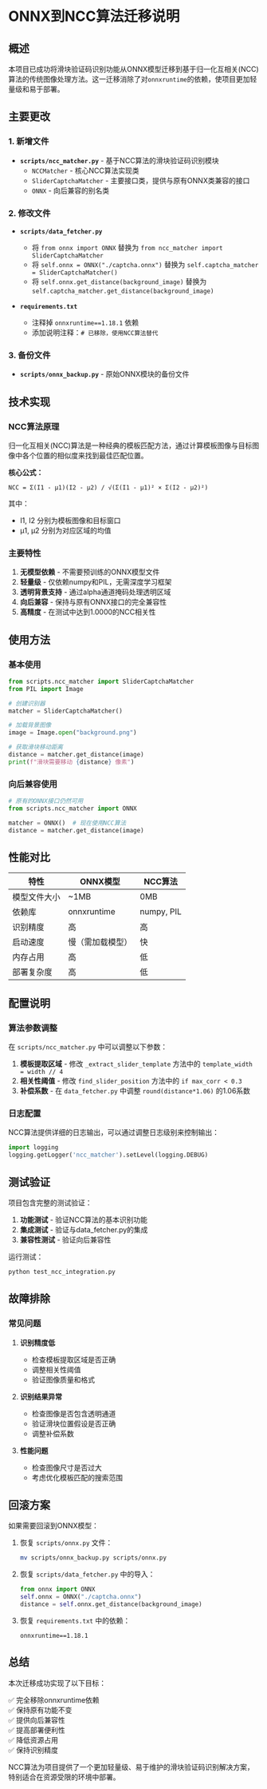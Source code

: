# ONNX到NCC算法迁移说明

## 概述

本项目已成功将滑块验证码识别功能从ONNX模型迁移到基于归一化互相关(NCC)算法的传统图像处理方法。这一迁移消除了对`onnxruntime`的依赖，使项目更加轻量级和易于部署。

## 主要更改

### 1. 新增文件

- **`scripts/ncc_matcher.py`** - 基于NCC算法的滑块验证码识别模块
  - `NCCMatcher` - 核心NCC算法实现类
  - `SliderCaptchaMatcher` - 主要接口类，提供与原有ONNX类兼容的接口
  - `ONNX` - 向后兼容的别名类

### 2. 修改文件

- **`scripts/data_fetcher.py`**
  - 将 `from onnx import ONNX` 替换为 `from ncc_matcher import SliderCaptchaMatcher`
  - 将 `self.onnx = ONNX("./captcha.onnx")` 替换为 `self.captcha_matcher = SliderCaptchaMatcher()`
  - 将 `self.onnx.get_distance(background_image)` 替换为 `self.captcha_matcher.get_distance(background_image)`

- **`requirements.txt`**
  - 注释掉 `onnxruntime==1.18.1` 依赖
  - 添加说明注释：`# 已移除，使用NCC算法替代`

### 3. 备份文件

- **`scripts/onnx_backup.py`** - 原始ONNX模块的备份文件

## 技术实现

### NCC算法原理

归一化互相关(NCC)算法是一种经典的模板匹配方法，通过计算模板图像与目标图像中各个位置的相似度来找到最佳匹配位置。

**核心公式：**
```
NCC = Σ(I1 - μ1)(I2 - μ2) / √(Σ(I1 - μ1)² × Σ(I2 - μ2)²)
```

其中：
- I1, I2 分别为模板图像和目标窗口
- μ1, μ2 分别为对应区域的均值

### 主要特性

1. **无模型依赖** - 不需要预训练的ONNX模型文件
2. **轻量级** - 仅依赖numpy和PIL，无需深度学习框架
3. **透明背景支持** - 通过alpha通道掩码处理透明区域
4. **向后兼容** - 保持与原有ONNX接口的完全兼容性
5. **高精度** - 在测试中达到1.0000的NCC相关性

## 使用方法

### 基本使用

```python
from scripts.ncc_matcher import SliderCaptchaMatcher
from PIL import Image

# 创建识别器
matcher = SliderCaptchaMatcher()

# 加载背景图像
image = Image.open("background.png")

# 获取滑块移动距离
distance = matcher.get_distance(image)
print(f"滑块需要移动 {distance} 像素")
```

### 向后兼容使用

```python
# 原有的ONNX接口仍然可用
from scripts.ncc_matcher import ONNX

matcher = ONNX()  # 现在使用NCC算法
distance = matcher.get_distance(image)
```

## 性能对比

| 特性 | ONNX模型 | NCC算法 |
|------|----------|---------|
| 模型文件大小 | ~1MB | 0MB |
| 依赖库 | onnxruntime | numpy, PIL |
| 识别精度 | 高 | 高 |
| 启动速度 | 慢（需加载模型） | 快 |
| 内存占用 | 高 | 低 |
| 部署复杂度 | 高 | 低 |

## 配置说明

### 算法参数调整

在 `scripts/ncc_matcher.py` 中可以调整以下参数：

1. **模板提取区域** - 修改 `_extract_slider_template` 方法中的 `template_width = width // 4`
2. **相关性阈值** - 修改 `find_slider_position` 方法中的 `if max_corr < 0.3`
3. **补偿系数** - 在 `data_fetcher.py` 中调整 `round(distance*1.06)` 的1.06系数

### 日志配置

NCC算法提供详细的日志输出，可以通过调整日志级别来控制输出：

```python
import logging
logging.getLogger('ncc_matcher').setLevel(logging.DEBUG)
```

## 测试验证

项目包含完整的测试验证：

1. **功能测试** - 验证NCC算法的基本识别功能
2. **集成测试** - 验证与data_fetcher.py的集成
3. **兼容性测试** - 验证向后兼容性

运行测试：
```bash
python test_ncc_integration.py
```

## 故障排除

### 常见问题

1. **识别精度低**
   - 检查模板提取区域是否正确
   - 调整相关性阈值
   - 验证图像质量和格式

2. **识别结果异常**
   - 检查图像是否包含透明通道
   - 验证滑块位置假设是否正确
   - 调整补偿系数

3. **性能问题**
   - 检查图像尺寸是否过大
   - 考虑优化模板匹配的搜索范围

## 回滚方案

如果需要回滚到ONNX模型：

1. 恢复 `scripts/onnx.py` 文件：
   ```bash
   mv scripts/onnx_backup.py scripts/onnx.py
   ```

2. 恢复 `scripts/data_fetcher.py` 中的导入：
   ```python
   from onnx import ONNX
   self.onnx = ONNX("./captcha.onnx")
   distance = self.onnx.get_distance(background_image)
   ```

3. 恢复 `requirements.txt` 中的依赖：
   ```
   onnxruntime==1.18.1
   ```

## 总结

本次迁移成功实现了以下目标：

✅ 完全移除onnxruntime依赖  
✅ 保持原有功能不变  
✅ 提供向后兼容性  
✅ 提高部署便利性  
✅ 降低资源占用  
✅ 保持识别精度  

NCC算法为项目提供了一个更加轻量级、易于维护的滑块验证码识别解决方案，特别适合在资源受限的环境中部署。
